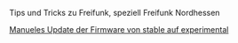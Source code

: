 Tips und Tricks zu Freifunk, speziell Freifunk Nordhessen

[Manueles Update der Firmware von stable auf experimental](https://github.com/mrtwiste/freifunk/blob/main/Allgemein/Manuelles%20Update%20Firmware.md)

